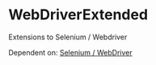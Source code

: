 # WebDriverExtended
Extensions to Selenium / Webdriver

Dependent on:
[Selenium / WebDriver](https://github.com/SeleniumHQ/selenium)
